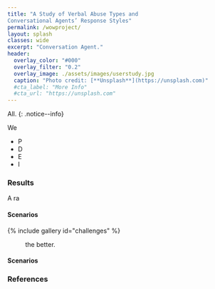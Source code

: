 ```yaml
---
title: "A Study of Verbal Abuse Types and
Conversational Agents’ Response Styles"
permalink: /wowproject/
layout: splash
classes: wide
excerpt: "Conversation Agent."
header:
  overlay_color: "#000"
  overlay_filter: "0.2"
  overlay_image: ./assets/images/userstudy.jpg
  caption: "Photo credit: [**Unsplash**](https://unsplash.com)"
  #cta_label: "More Info"
  #cta_url: "https://unsplash.com"
---
```



All.
{: .notice--info}

We
* P
* D
* E
* I

### **Results**
A ra

#### Scenarios

{% include gallery id="challenges" %}


<figure style="width: 1000px" class="align-center">
  <img src="{{ site.url }}{{ site.baseurl }}/assets/images/hmpl/cherry.jpg " alt="">
  <figcaption>the better.</figcaption>
</figure>

#### Scenarios



### References
